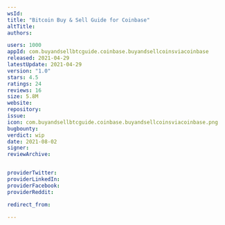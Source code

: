 ```yaml
---
wsId: 
title: "Bitcoin Buy & Sell Guide for Coinbase"
altTitle: 
authors:

users: 1000
appId: com.buyandsellbtcguide.coinbase.buyandsellcoinsviacoinbase
released: 2021-04-29
latestUpdate: 2021-04-29
version: "1.0"
stars: 4.5
ratings: 24
reviews: 16
size: 5.8M
website: 
repository: 
issue: 
icon: com.buyandsellbtcguide.coinbase.buyandsellcoinsviacoinbase.png
bugbounty: 
verdict: wip
date: 2021-08-02
signer: 
reviewArchive:


providerTwitter: 
providerLinkedIn: 
providerFacebook: 
providerReddit: 

redirect_from:

---
```



